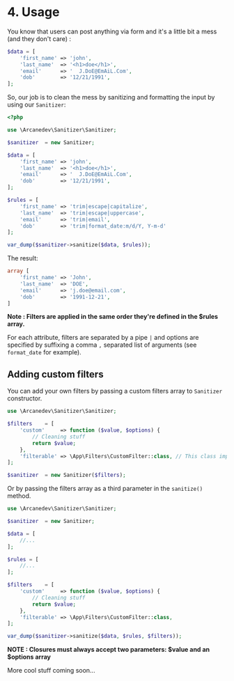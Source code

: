 # 4. Usage

You know that users can post anything via form and it's a little bit a mess (and they don't care) :

```php
$data = [
    'first_name' => 'john',
    'last_name'  => '<h1>doe</h1>',
    'email'      => '  J.DoE@EmAiL.Com',
    'dob'        => '12/21/1991',
];
```

So, our job is to clean the mess by sanitizing and formatting the input by using our `Sanitizer`:

```php
<?php

use \Arcanedev\Sanitizer\Sanitizer;

$sanitizer  = new Sanitizer;

$data = [
    'first_name' => 'john',
    'last_name'  => '<h1>doe</h1>',
    'email'      => '  J.DoE@EmAiL.Com',
    'dob'        => '12/21/1991',
];

$rules = [
    'first_name' => 'trim|escape|capitalize',
    'last_name'  => 'trim|escape|uppercase',
    'email'      => 'trim|email',
    'dob'        => 'trim|format_date:m/d/Y, Y-m-d'
];

var_dump($sanitizer->sanitize($data, $rules));
```

The result: 

```php
array [
    'first_name' => 'John',
    'last_name'  => 'DOE',
    'email'      => 'j.doe@email.com',
    'dob'        => '1991-12-21',
]
```

**Note : Filters are applied in the same order they're defined in the $rules array.** 
 
For each attribute, filters are separated by a pipe `|` and options are specified by suffixing a comma `,` separated list of arguments (see `format_date` for example).

## Adding custom filters

You can add your own filters by passing a custom filters array to `Sanitizer` constructor. 

```php
use \Arcanedev\Sanitizer\Sanitizer;

$filters    = [
    'custom'     => function ($value, $options) {
        // Cleaning stuff
        return $value;
    },
    'filterable' => \App\Filters\CustomFilter::class, // This class implements the Arcanedev\Sanitizer\Contracts\Filterable interface.  
]; 

$sanitizer  = new Sanitizer($filters);
```

Or by passing the filters array as a third parameter in the `sanitize()` method.

```php
use \Arcanedev\Sanitizer\Sanitizer;

$sanitizer  = new Sanitizer;

$data = [
    //...
];

$rules = [
    //...
];

$filters    = [
    'custom'     => function ($value, $options) {
        // Cleaning stuff
        return $value;
    },
    'filterable' => \App\Filters\CustomFilter::class,  
]; 

var_dump($sanitizer->sanitize($data, $rules, $filters));
```

**NOTE : Closures must always accept two parameters: $value and an $options array**

More cool stuff coming soon...
